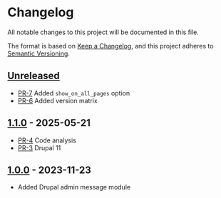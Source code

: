 # Changelog

All notable changes to this project will be documented in this file.

The format is based on [Keep a Changelog](https://keepachangelog.com/en/1.1.0/),
and this project adheres to [Semantic Versioning](https://semver.org/spec/v2.0.0.html).

## [Unreleased]

* [PR-7](https://github.com/itk-dev/drupal_admin_message/pull/7)
  Added `show_on_all_pages` option
* [PR-6](https://github.com/itk-dev/drupal_admin_message/pull/6)
  Added version matrix

## [1.1.0] - 2025-05-21

* [PR-4](https://github.com/itk-dev/drupal_admin_message/pull/4)
  Code analysis
* [PR-3](https://github.com/itk-dev/drupal_admin_message/pull/3)
  Drupal 11

## [1.0.0] - 2023-11-23

* Added Drupal admin message module

[Unreleased]: https://github.com/itk-dev/drupal_admin_message/compare/1.1.0...HEAD
[1.1.0]: https://github.com/itk-dev/drupal_admin_message/compare/1.0.0...1.1.0
[1.0.0]: https://github.com/itk-dev/drupal_admin_message/releases/tag/1.0.0

